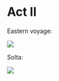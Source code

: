 # Act II

Eastern voyage:

![](https://maps.googleapis.com/maps/api/staticmap?center=41.941419,35.571247&zoom=6&size=888x450&maptype=terrain&key=AIzaSyCD20Kn4k0HTU9uAH43cbBmm0aLWAFl4GA&scale=2&style=feature:all|visibility:off&style=feature:landscape|visibility:on&style=feature:water|element:geometry|visibility:on&style=feature:road|element:geometry|visibility:simplified&style=feature:road.arterial|weight:1&style=feature:road.highway|weight:1)

Solta:

![](https://maps.googleapis.com/maps/api/staticmap?center=42.6002,40.972738&zoom=7&size=888x450&maptype=terrain&key=AIzaSyCD20Kn4k0HTU9uAH43cbBmm0aLWAFl4GA&scale=2&style=feature:all|visibility:off&style=feature:landscape|element:geometry|visibility:on&style=feature:water|element:geometry|visibility:on&style=feature:road|element:geometry|visibility:simplified&style=feature:road.arterial|weight:1&style=feature:road.highway|weight:1)
